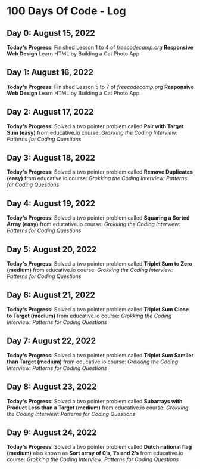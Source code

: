 # 100 Days Of Code - Log

## Day 0: August 15, 2022

**Today's Progress**: Finished Lesson 1 to 4 of *freecodecamp.org* **Responsive Web Design** Learn HTML by Building a Cat Photo App.

## Day 1: August 16, 2022

**Today's Progress**: Finished Lesson 5 to 7 of *freecodecamp.org* **Responsive Web Design** Learn HTML by Building a Cat Photo App.

## Day 2: August 17, 2022

**Today's Progress**: Solved a two pointer problem called **Pair with Target Sum (easy)** from educative.io course: *Grokking the Coding Interview: Patterns for Coding Questions*

## Day 3: August 18, 2022

**Today's Progress**: Solved a two pointer problem called **Remove Duplicates (easy)** from educative.io course: *Grokking the Coding Interview: Patterns for Coding Questions*

## Day 4: August 19, 2022

**Today's Progress**: Solved a two pointer problem called **Squaring a Sorted Array (easy)** from educative.io course: *Grokking the Coding Interview: Patterns for Coding Questions*

## Day 5: August 20, 2022

**Today's Progress**: Solved a two pointer problem called **Triplet Sum to Zero (medium)** from educative.io course: *Grokking the Coding Interview: Patterns for Coding Questions*

## Day 6: August 21, 2022

**Today's Progress**: Solved a two pointer problem called **Triplet Sum Close to Target (medium)** from educative.io course: *Grokking the Coding Interview: Patterns for Coding Questions*

## Day 7: August 22, 2022

**Today's Progress**: Solved a two pointer problem called **Triplet Sum Samller than Target (medium)** from educative.io course: *Grokking the Coding Interview: Patterns for Coding Questions*

## Day 8: August 23, 2022

**Today's Progress**: Solved a two pointer problem called **Subarrays with Product Less than a Target (medium)** from educative.io course: *Grokking the Coding Interview: Patterns for Coding Questions*

## Day 9: August 24, 2022

**Today's Progress**: Solved a two pointer problem called **Dutch national flag (medium)** also known as **Sort array of 0’s, 1’s and 2’s** from educative.io course: *Grokking the Coding Interview: Patterns for Coding Questions*

<!-- ### Day 0: February 30, 2016 (Example 2)
##### (delete me or comment me out)

**Today's Progress**: Fixed CSS, worked on canvas functionality for the app.

**Thoughts**: I really struggled with CSS, but, overall, I feel like I am slowly getting better at it. Canvas is still new for me, but I managed to figure out some basic functionality.

**Link(s) to work**: [Calculator App](http://www.example.com) -->

<!-- ### Day 1: June 27, Monday

**Today's Progress**: I've gone through many exercises on FreeCodeCamp.

**Thoughts** I've recently started coding, and it's a great feeling when I finally solve an algorithm challenge after a lot of attempts and hours spent.

**Link(s) to work**
1. [Find the Longest Word in a String](https://www.freecodecamp.com/challenges/find-the-longest-word-in-a-string)
2. [Title Case a Sentence](https://www.freecodecamp.com/challenges/title-case-a-sentence) -->
